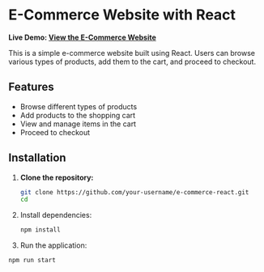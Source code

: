 # E-Commerce Website with React

**Live Demo: [View the E-Commerce Website](https://e-commerce-website-three-pink.vercel.app/)**

This is a simple e-commerce website built using React. Users can browse various types of products, add them to the cart, and proceed to checkout.

## Features

- Browse different types of products
- Add products to the shopping cart
- View and manage items in the cart
- Proceed to checkout

## Installation

1. **Clone the repository:**

   ```bash
   git clone https://github.com/your-username/e-commerce-react.git
   cd
2. Install dependencies:
   ```bash
   npm install
3. Run the application:
  ```bash
  npm run start

